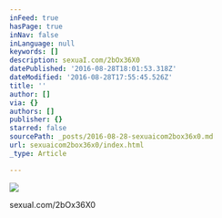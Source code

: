 ```yaml
---
inFeed: true
hasPage: true
inNav: false
inLanguage: null
keywords: []
description: sexuaI.com/2bOx36X0
datePublished: '2016-08-28T18:01:53.318Z'
dateModified: '2016-08-28T17:55:45.526Z'
title: ''
author: []
via: {}
authors: []
publisher: {}
starred: false
sourcePath: _posts/2016-08-28-sexuaicom2box36x0.md
url: sexuaicom2box36x0/index.html
_type: Article

---
```

![](https://the-grid-user-content.s3-us-west-2.amazonaws.com/bd5ff8e1-3050-4586-ab9a-2162fe35722e.jpg)

sexuaI.com/2bOx36X0